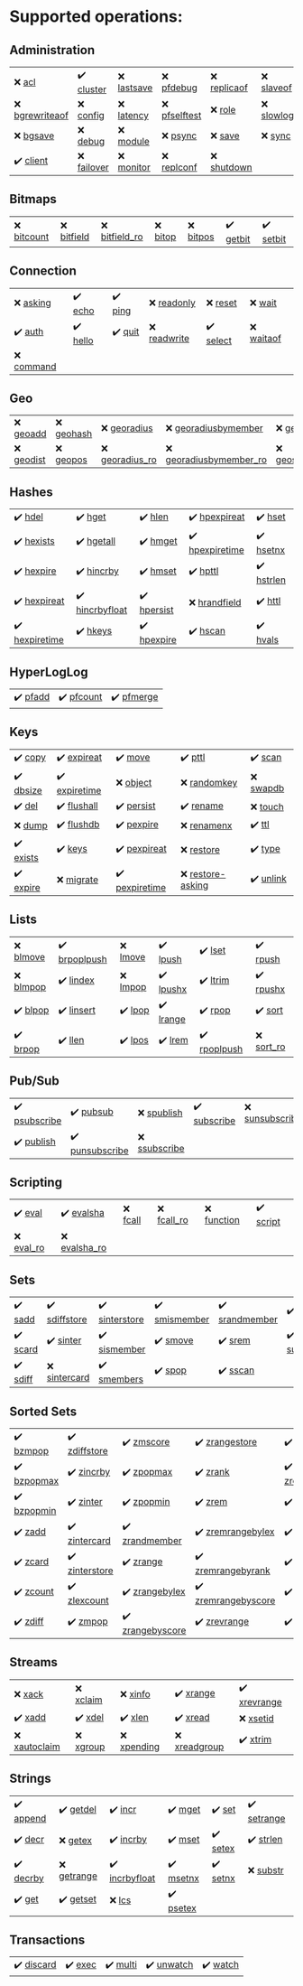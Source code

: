 # Supported operations:

## Administration

|     |     |     |     |     |     |
| --- | --- | --- | --- | --- | --- |
| :x: [acl](https://valkey.io/commands/acl/) | :heavy_check_mark: [cluster](https://valkey.io/commands/cluster/) | :x: [lastsave](https://valkey.io/commands/lastsave/) | :x: [pfdebug](https://valkey.io/commands/pfdebug/) | :x: [replicaof](https://valkey.io/commands/replicaof/) | :x: [slaveof](https://valkey.io/commands/slaveof/) |
| :x: [bgrewriteaof](https://valkey.io/commands/bgrewriteaof/) | :x: [config](https://valkey.io/commands/config/) | :x: [latency](https://valkey.io/commands/latency/) | :x: [pfselftest](https://valkey.io/commands/pfselftest/) | :x: [role](https://valkey.io/commands/role/) | :x: [slowlog](https://valkey.io/commands/slowlog/) |
| :x: [bgsave](https://valkey.io/commands/bgsave/) | :x: [debug](https://valkey.io/commands/debug/) | :x: [module](https://valkey.io/commands/module/) | :x: [psync](https://valkey.io/commands/psync/) | :x: [save](https://valkey.io/commands/save/) | :x: [sync](https://valkey.io/commands/sync/) |
| :heavy_check_mark: [client](https://valkey.io/commands/client/) | :x: [failover](https://valkey.io/commands/failover/) | :x: [monitor](https://valkey.io/commands/monitor/) | :x: [replconf](https://valkey.io/commands/replconf/) | :x: [shutdown](https://valkey.io/commands/shutdown/) |  |

## Bitmaps

|     |     |     |     |     |     |     |
| --- | --- | --- | --- | --- | --- | --- |
| :x: [bitcount](https://valkey.io/commands/bitcount/) | :x: [bitfield](https://valkey.io/commands/bitfield/) | :x: [bitfield_ro](https://valkey.io/commands/bitfield_ro/) | :x: [bitop](https://valkey.io/commands/bitop/) | :x: [bitpos](https://valkey.io/commands/bitpos/) | :heavy_check_mark: [getbit](https://valkey.io/commands/getbit/) | :heavy_check_mark: [setbit](https://valkey.io/commands/setbit/) |

## Connection

|     |     |     |     |     |     |
| --- | --- | --- | --- | --- | --- |
| :x: [asking](https://valkey.io/commands/asking/) | :heavy_check_mark: [echo](https://valkey.io/commands/echo/) | :heavy_check_mark: [ping](https://valkey.io/commands/ping/) | :x: [readonly](https://valkey.io/commands/readonly/) | :x: [reset](https://valkey.io/commands/reset/) | :x: [wait](https://valkey.io/commands/wait/) |
| :heavy_check_mark: [auth](https://valkey.io/commands/auth/) | :heavy_check_mark: [hello](https://valkey.io/commands/hello/) | :heavy_check_mark: [quit](https://valkey.io/commands/quit/) | :x: [readwrite](https://valkey.io/commands/readwrite/) | :heavy_check_mark: [select](https://valkey.io/commands/select/) | :x: [waitaof](https://valkey.io/commands/waitaof/) |
| :x: [command](https://valkey.io/commands/command/) |  |  |  |  |  |

## Geo

|     |     |     |     |     |
| --- | --- | --- | --- | --- |
| :x: [geoadd](https://valkey.io/commands/geoadd/) | :x: [geohash](https://valkey.io/commands/geohash/) | :x: [georadius](https://valkey.io/commands/georadius/) | :x: [georadiusbymember](https://valkey.io/commands/georadiusbymember/) | :x: [geosearch](https://valkey.io/commands/geosearch/) |
| :x: [geodist](https://valkey.io/commands/geodist/) | :x: [geopos](https://valkey.io/commands/geopos/) | :x: [georadius_ro](https://valkey.io/commands/georadius_ro/) | :x: [georadiusbymember_ro](https://valkey.io/commands/georadiusbymember_ro/) | :x: [geosearchstore](https://valkey.io/commands/geosearchstore/) |

## Hashes

|     |     |     |     |     |
| --- | --- | --- | --- | --- |
| :heavy_check_mark: [hdel](https://valkey.io/commands/hdel/) | :heavy_check_mark: [hget](https://valkey.io/commands/hget/) | :heavy_check_mark: [hlen](https://valkey.io/commands/hlen/) | :heavy_check_mark: [hpexpireat](https://valkey.io/commands/hpexpireat/) | :heavy_check_mark: [hset](https://valkey.io/commands/hset/) |
| :heavy_check_mark: [hexists](https://valkey.io/commands/hexists/) | :heavy_check_mark: [hgetall](https://valkey.io/commands/hgetall/) | :heavy_check_mark: [hmget](https://valkey.io/commands/hmget/) | :heavy_check_mark: [hpexpiretime](https://valkey.io/commands/hpexpiretime/) | :heavy_check_mark: [hsetnx](https://valkey.io/commands/hsetnx/) |
| :heavy_check_mark: [hexpire](https://valkey.io/commands/hexpire/) | :heavy_check_mark: [hincrby](https://valkey.io/commands/hincrby/) | :heavy_check_mark: [hmset](https://valkey.io/commands/hmset/) | :heavy_check_mark: [hpttl](https://valkey.io/commands/hpttl/) | :heavy_check_mark: [hstrlen](https://valkey.io/commands/hstrlen/) |
| :heavy_check_mark: [hexpireat](https://valkey.io/commands/hexpireat/) | :heavy_check_mark: [hincrbyfloat](https://valkey.io/commands/hincrbyfloat/) | :heavy_check_mark: [hpersist](https://valkey.io/commands/hpersist/) | :x: [hrandfield](https://valkey.io/commands/hrandfield/) | :heavy_check_mark: [httl](https://valkey.io/commands/httl/) |
| :heavy_check_mark: [hexpiretime](https://valkey.io/commands/hexpiretime/) | :heavy_check_mark: [hkeys](https://valkey.io/commands/hkeys/) | :heavy_check_mark: [hpexpire](https://valkey.io/commands/hpexpire/) | :heavy_check_mark: [hscan](https://valkey.io/commands/hscan/) | :heavy_check_mark: [hvals](https://valkey.io/commands/hvals/) |

## HyperLogLog

|     |     |     |
| --- | --- | --- |
| :heavy_check_mark: [pfadd](https://valkey.io/commands/pfadd/) | :heavy_check_mark: [pfcount](https://valkey.io/commands/pfcount/) | :heavy_check_mark: [pfmerge](https://valkey.io/commands/pfmerge/) |

## Keys

|     |     |     |     |     |
| --- | --- | --- | --- | --- |
| :heavy_check_mark: [copy](https://valkey.io/commands/copy/) | :heavy_check_mark: [expireat](https://valkey.io/commands/expireat/) | :heavy_check_mark: [move](https://valkey.io/commands/move/) | :heavy_check_mark: [pttl](https://valkey.io/commands/pttl/) | :heavy_check_mark: [scan](https://valkey.io/commands/scan/) |
| :heavy_check_mark: [dbsize](https://valkey.io/commands/dbsize/) | :heavy_check_mark: [expiretime](https://valkey.io/commands/expiretime/) | :x: [object](https://valkey.io/commands/object/) | :x: [randomkey](https://valkey.io/commands/randomkey/) | :x: [swapdb](https://valkey.io/commands/swapdb/) |
| :heavy_check_mark: [del](https://valkey.io/commands/del/) | :heavy_check_mark: [flushall](https://valkey.io/commands/flushall/) | :heavy_check_mark: [persist](https://valkey.io/commands/persist/) | :heavy_check_mark: [rename](https://valkey.io/commands/rename/) | :x: [touch](https://valkey.io/commands/touch/) |
| :x: [dump](https://valkey.io/commands/dump/) | :heavy_check_mark: [flushdb](https://valkey.io/commands/flushdb/) | :heavy_check_mark: [pexpire](https://valkey.io/commands/pexpire/) | :x: [renamenx](https://valkey.io/commands/renamenx/) | :heavy_check_mark: [ttl](https://valkey.io/commands/ttl/) |
| :heavy_check_mark: [exists](https://valkey.io/commands/exists/) | :heavy_check_mark: [keys](https://valkey.io/commands/keys/) | :heavy_check_mark: [pexpireat](https://valkey.io/commands/pexpireat/) | :x: [restore](https://valkey.io/commands/restore/) | :heavy_check_mark: [type](https://valkey.io/commands/type/) |
| :heavy_check_mark: [expire](https://valkey.io/commands/expire/) | :x: [migrate](https://valkey.io/commands/migrate/) | :heavy_check_mark: [pexpiretime](https://valkey.io/commands/pexpiretime/) | :x: [restore-asking](https://valkey.io/commands/restore-asking/) | :heavy_check_mark: [unlink](https://valkey.io/commands/unlink/) |

## Lists

|     |     |     |     |     |     |
| --- | --- | --- | --- | --- | --- |
| :x: [blmove](https://valkey.io/commands/blmove/) | :heavy_check_mark: [brpoplpush](https://valkey.io/commands/brpoplpush/) | :x: [lmove](https://valkey.io/commands/lmove/) | :heavy_check_mark: [lpush](https://valkey.io/commands/lpush/) | :heavy_check_mark: [lset](https://valkey.io/commands/lset/) | :heavy_check_mark: [rpush](https://valkey.io/commands/rpush/) |
| :x: [blmpop](https://valkey.io/commands/blmpop/) | :heavy_check_mark: [lindex](https://valkey.io/commands/lindex/) | :x: [lmpop](https://valkey.io/commands/lmpop/) | :heavy_check_mark: [lpushx](https://valkey.io/commands/lpushx/) | :heavy_check_mark: [ltrim](https://valkey.io/commands/ltrim/) | :heavy_check_mark: [rpushx](https://valkey.io/commands/rpushx/) |
| :heavy_check_mark: [blpop](https://valkey.io/commands/blpop/) | :heavy_check_mark: [linsert](https://valkey.io/commands/linsert/) | :heavy_check_mark: [lpop](https://valkey.io/commands/lpop/) | :heavy_check_mark: [lrange](https://valkey.io/commands/lrange/) | :heavy_check_mark: [rpop](https://valkey.io/commands/rpop/) | :heavy_check_mark: [sort](https://valkey.io/commands/sort/) |
| :heavy_check_mark: [brpop](https://valkey.io/commands/brpop/) | :heavy_check_mark: [llen](https://valkey.io/commands/llen/) | :heavy_check_mark: [lpos](https://valkey.io/commands/lpos/) | :heavy_check_mark: [lrem](https://valkey.io/commands/lrem/) | :heavy_check_mark: [rpoplpush](https://valkey.io/commands/rpoplpush/) | :x: [sort_ro](https://valkey.io/commands/sort_ro/) |

## Pub/Sub

|     |     |     |     |     |     |
| --- | --- | --- | --- | --- | --- |
| :heavy_check_mark: [psubscribe](https://valkey.io/commands/psubscribe/) | :heavy_check_mark: [pubsub](https://valkey.io/commands/pubsub/) | :x: [spublish](https://valkey.io/commands/spublish/) | :heavy_check_mark: [subscribe](https://valkey.io/commands/subscribe/) | :x: [sunsubscribe](https://valkey.io/commands/sunsubscribe/) | :heavy_check_mark: [unsubscribe](https://valkey.io/commands/unsubscribe/) |
| :heavy_check_mark: [publish](https://valkey.io/commands/publish/) | :heavy_check_mark: [punsubscribe](https://valkey.io/commands/punsubscribe/) | :x: [ssubscribe](https://valkey.io/commands/ssubscribe/) |  |  |  |

## Scripting

|     |     |     |     |     |     |
| --- | --- | --- | --- | --- | --- |
| :heavy_check_mark: [eval](https://valkey.io/commands/eval/) | :heavy_check_mark: [evalsha](https://valkey.io/commands/evalsha/) | :x: [fcall](https://valkey.io/commands/fcall/) | :x: [fcall_ro](https://valkey.io/commands/fcall_ro/) | :x: [function](https://valkey.io/commands/function/) | :heavy_check_mark: [script](https://valkey.io/commands/script/) |
| :x: [eval_ro](https://valkey.io/commands/eval_ro/) | :x: [evalsha_ro](https://valkey.io/commands/evalsha_ro/) |  |  |  |  |

## Sets

|     |     |     |     |     |     |
| --- | --- | --- | --- | --- | --- |
| :heavy_check_mark: [sadd](https://valkey.io/commands/sadd/) | :heavy_check_mark: [sdiffstore](https://valkey.io/commands/sdiffstore/) | :heavy_check_mark: [sinterstore](https://valkey.io/commands/sinterstore/) | :heavy_check_mark: [smismember](https://valkey.io/commands/smismember/) | :heavy_check_mark: [srandmember](https://valkey.io/commands/srandmember/) | :heavy_check_mark: [sunion](https://valkey.io/commands/sunion/) |
| :heavy_check_mark: [scard](https://valkey.io/commands/scard/) | :heavy_check_mark: [sinter](https://valkey.io/commands/sinter/) | :heavy_check_mark: [sismember](https://valkey.io/commands/sismember/) | :heavy_check_mark: [smove](https://valkey.io/commands/smove/) | :heavy_check_mark: [srem](https://valkey.io/commands/srem/) | :heavy_check_mark: [sunionstore](https://valkey.io/commands/sunionstore/) |
| :heavy_check_mark: [sdiff](https://valkey.io/commands/sdiff/) | :x: [sintercard](https://valkey.io/commands/sintercard/) | :heavy_check_mark: [smembers](https://valkey.io/commands/smembers/) | :heavy_check_mark: [spop](https://valkey.io/commands/spop/) | :heavy_check_mark: [sscan](https://valkey.io/commands/sscan/) |  |

## Sorted Sets

|     |     |     |     |     |
| --- | --- | --- | --- | --- |
| :heavy_check_mark: [bzmpop](https://valkey.io/commands/bzmpop/) | :heavy_check_mark: [zdiffstore](https://valkey.io/commands/zdiffstore/) | :heavy_check_mark: [zmscore](https://valkey.io/commands/zmscore/) | :heavy_check_mark: [zrangestore](https://valkey.io/commands/zrangestore/) | :heavy_check_mark: [zrevrangebylex](https://valkey.io/commands/zrevrangebylex/) |
| :heavy_check_mark: [bzpopmax](https://valkey.io/commands/bzpopmax/) | :heavy_check_mark: [zincrby](https://valkey.io/commands/zincrby/) | :heavy_check_mark: [zpopmax](https://valkey.io/commands/zpopmax/) | :heavy_check_mark: [zrank](https://valkey.io/commands/zrank/) | :heavy_check_mark: [zrevrangebyscore](https://valkey.io/commands/zrevrangebyscore/) |
| :heavy_check_mark: [bzpopmin](https://valkey.io/commands/bzpopmin/) | :heavy_check_mark: [zinter](https://valkey.io/commands/zinter/) | :heavy_check_mark: [zpopmin](https://valkey.io/commands/zpopmin/) | :heavy_check_mark: [zrem](https://valkey.io/commands/zrem/) | :heavy_check_mark: [zrevrank](https://valkey.io/commands/zrevrank/) |
| :heavy_check_mark: [zadd](https://valkey.io/commands/zadd/) | :heavy_check_mark: [zintercard](https://valkey.io/commands/zintercard/) | :heavy_check_mark: [zrandmember](https://valkey.io/commands/zrandmember/) | :heavy_check_mark: [zremrangebylex](https://valkey.io/commands/zremrangebylex/) | :heavy_check_mark: [zscan](https://valkey.io/commands/zscan/) |
| :heavy_check_mark: [zcard](https://valkey.io/commands/zcard/) | :heavy_check_mark: [zinterstore](https://valkey.io/commands/zinterstore/) | :heavy_check_mark: [zrange](https://valkey.io/commands/zrange/) | :heavy_check_mark: [zremrangebyrank](https://valkey.io/commands/zremrangebyrank/) | :heavy_check_mark: [zscore](https://valkey.io/commands/zscore/) |
| :heavy_check_mark: [zcount](https://valkey.io/commands/zcount/) | :heavy_check_mark: [zlexcount](https://valkey.io/commands/zlexcount/) | :heavy_check_mark: [zrangebylex](https://valkey.io/commands/zrangebylex/) | :heavy_check_mark: [zremrangebyscore](https://valkey.io/commands/zremrangebyscore/) | :heavy_check_mark: [zunion](https://valkey.io/commands/zunion/) |
| :heavy_check_mark: [zdiff](https://valkey.io/commands/zdiff/) | :heavy_check_mark: [zmpop](https://valkey.io/commands/zmpop/) | :heavy_check_mark: [zrangebyscore](https://valkey.io/commands/zrangebyscore/) | :heavy_check_mark: [zrevrange](https://valkey.io/commands/zrevrange/) | :heavy_check_mark: [zunionstore](https://valkey.io/commands/zunionstore/) |

## Streams

|     |     |     |     |     |
| --- | --- | --- | --- | --- |
| :x: [xack](https://valkey.io/commands/xack/) | :x: [xclaim](https://valkey.io/commands/xclaim/) | :x: [xinfo](https://valkey.io/commands/xinfo/) | :heavy_check_mark: [xrange](https://valkey.io/commands/xrange/) | :heavy_check_mark: [xrevrange](https://valkey.io/commands/xrevrange/) |
| :heavy_check_mark: [xadd](https://valkey.io/commands/xadd/) | :heavy_check_mark: [xdel](https://valkey.io/commands/xdel/) | :heavy_check_mark: [xlen](https://valkey.io/commands/xlen/) | :heavy_check_mark: [xread](https://valkey.io/commands/xread/) | :x: [xsetid](https://valkey.io/commands/xsetid/) |
| :x: [xautoclaim](https://valkey.io/commands/xautoclaim/) | :x: [xgroup](https://valkey.io/commands/xgroup/) | :x: [xpending](https://valkey.io/commands/xpending/) | :x: [xreadgroup](https://valkey.io/commands/xreadgroup/) | :heavy_check_mark: [xtrim](https://valkey.io/commands/xtrim/) |

## Strings

|     |     |     |     |     |     |
| --- | --- | --- | --- | --- | --- |
| :heavy_check_mark: [append](https://valkey.io/commands/append/) | :heavy_check_mark: [getdel](https://valkey.io/commands/getdel/) | :heavy_check_mark: [incr](https://valkey.io/commands/incr/) | :heavy_check_mark: [mget](https://valkey.io/commands/mget/) | :heavy_check_mark: [set](https://valkey.io/commands/set/) | :heavy_check_mark: [setrange](https://valkey.io/commands/setrange/) |
| :heavy_check_mark: [decr](https://valkey.io/commands/decr/) | :x: [getex](https://valkey.io/commands/getex/) | :heavy_check_mark: [incrby](https://valkey.io/commands/incrby/) | :heavy_check_mark: [mset](https://valkey.io/commands/mset/) | :heavy_check_mark: [setex](https://valkey.io/commands/setex/) | :heavy_check_mark: [strlen](https://valkey.io/commands/strlen/) |
| :heavy_check_mark: [decrby](https://valkey.io/commands/decrby/) | :x: [getrange](https://valkey.io/commands/getrange/) | :heavy_check_mark: [incrbyfloat](https://valkey.io/commands/incrbyfloat/) | :heavy_check_mark: [msetnx](https://valkey.io/commands/msetnx/) | :heavy_check_mark: [setnx](https://valkey.io/commands/setnx/) | :x: [substr](https://valkey.io/commands/substr/) |
| :heavy_check_mark: [get](https://valkey.io/commands/get/) | :heavy_check_mark: [getset](https://valkey.io/commands/getset/) | :x: [lcs](https://valkey.io/commands/lcs/) | :heavy_check_mark: [psetex](https://valkey.io/commands/psetex/) |  |  |

## Transactions

|     |     |     |     |     |
| --- | --- | --- | --- | --- |
| :heavy_check_mark: [discard](https://valkey.io/commands/discard/) | :heavy_check_mark: [exec](https://valkey.io/commands/exec/) | :heavy_check_mark: [multi](https://valkey.io/commands/multi/) | :heavy_check_mark: [unwatch](https://valkey.io/commands/unwatch/) | :heavy_check_mark: [watch](https://valkey.io/commands/watch/) |
